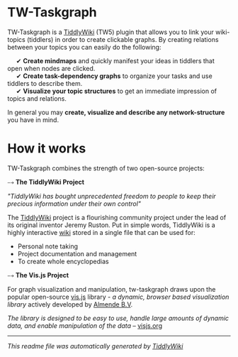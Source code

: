 <h1 class="">TW-Taskgraph</h1><p>TW-Taskgraph is a <a target="_blank" class="tc-tiddlylink-external" href="http://tiddlywiki.com/">TiddlyWiki</a> (TW5) plugin that allows you to link your wiki-topics (tiddlers) in order to create clickable graphs. By creating relations between your topics you can easily do the following:</p><p>&nbsp;&nbsp;&nbsp;&nbsp; ✔ <strong>Create mindmaps</strong> and quickly manifest your ideas in tiddlers that open when nodes are clicked.<br>
&nbsp;&nbsp;&nbsp;&nbsp; ✔ <strong>Create task-dependency graphs</strong> to organize your tasks and use tiddlers to describe them.<br>
&nbsp;&nbsp;&nbsp;&nbsp; ✔ <strong>Visualize your topic structures</strong> to get an immediate impression of topics and relations.</p><p>In general you may <strong>create, visualize and describe any network-structure</strong> you have in mind.</p><h1 class="">How it works</h1><p>TW-Taskgraph combines the strength of two open-source projects:</p><p>⤍ <strong>The TiddlyWiki Project</strong></p><p><em>"TiddlyWiki has bought unprecedented freedom to people to keep their precious information under their own control"</em></p><p>The <a target="_blank" class="tc-tiddlylink-external" href="http://tiddlywiki.com/">TiddlyWiki</a> project is a flourishing community project under the lead of its original inventor Jeremy Ruston. Put in simple words, TiddlyWiki is a highly interactive <a target="_blank" class="tc-tiddlylink-external" href="https://en.wikipedia.org/wiki/Wiki">wiki</a> stored in a single file that can be used for:</p><ul><li>Personal note taking</li><li>Project documentation and management</li><li>To create whole encyclopedias</li></ul><p>⤍ <strong>The Vis.js Project</strong></p><p>For graph visualization and manipulation, tw-taskgraph draws upon the popular open-source <a target="_blank" class="tc-tiddlylink-external" href="http://visjs.org/">vis.js</a> library - <em>a dynamic, browser based visualization library</em> actively developed by <a target="_blank" class="tc-tiddlylink-external" href="http://almende.com">Almende B.V</a>.</p><p><em>The library is designed to be easy to use, handle large amounts of dynamic data, and enable manipulation of the data</em> – <a target="_blank" class="tc-tiddlylink-external" href="http://visjs.org/">visjs.org</a></p>

<hr />
<em>This readme file was automatically generated by <a href="http://tiddlywiki.com/static/TiddlyWiki.html">TiddlyWiki</a></em>
